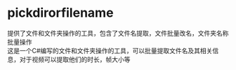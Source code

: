 # pickdirorfilename
提供了文件和文件夹操作的工具，包含了文件名提取，文件批量改名，文件夹名称批量操作
<br>这是一个C#编写的文件和文件夹操作的工具，可以批量提取文件名及其相关信息，对于视频可以提取他们的时长，帧大小等

